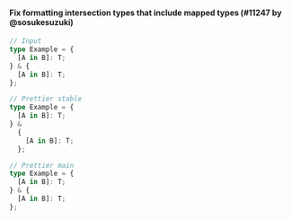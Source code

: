 #### Fix formatting intersection types that include mapped types (#11247 by @sosukesuzuki)

<!-- prettier-ignore -->
```ts
// Input
type Example = {
  [A in B]: T;
} & {
  [A in B]: T;
};

// Prettier stable
type Example = {
  [A in B]: T;
} &
  {
    [A in B]: T;
  };

// Prettier main
type Example = {
  [A in B]: T;
} & {
  [A in B]: T;
};

```
